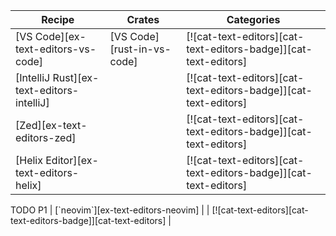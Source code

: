 | Recipe | Crates | Categories |
|--------|--------|------------|
| [VS Code][ex-text-editors-vs-code] | [VS Code][rust-in-vs-code] | [![cat-text-editors][cat-text-editors-badge]][cat-text-editors] |
| [IntelliJ Rust][ex-text-editors-intelliJ] |  | [![cat-text-editors][cat-text-editors-badge]][cat-text-editors] |
| [Zed][ex-text-editors-zed] |  | [![cat-text-editors][cat-text-editors-badge]][cat-text-editors] |
| [Helix Editor][ex-text-editors-helix] |  | [![cat-text-editors][cat-text-editors-badge]][cat-text-editors] |

<div class="hidden">
TODO P1
| [`neovim`][ex-text-editors-neovim] |  | [![cat-text-editors][cat-text-editors-badge]][cat-text-editors] |
</div>
